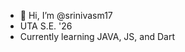 - 👋 Hi, I’m @srinivasm17
- UTA S.E. '26
- Currently learning JAVA, JS, and Dart

<!---
srinivasm17/srinivasm17 is a ✨ special ✨ repository because its `README.md` (this file) appears on your GitHub profile.
You can click the Preview link to take a look at your changes.
--->
